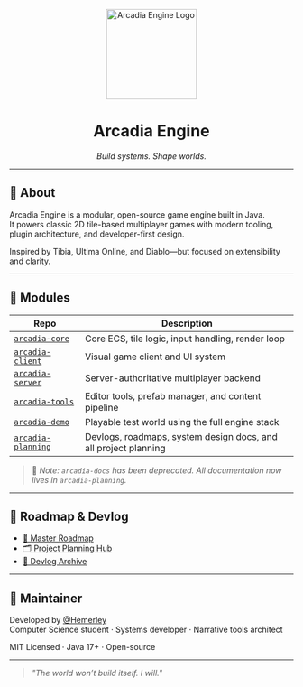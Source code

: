 <p align="center">
  <img src="https://avatars.githubusercontent.com/u/216036172?s=400&u=ef8b0d2b4a503699e6fa51c8f17922a858dd9f3f&v=4" width="160" alt="Arcadia Engine Logo">
</p>

<h1 align="center">Arcadia Engine</h1>
<p align="center"><em>Build systems. Shape worlds.</em></p>

---

## 🎯 About

Arcadia Engine is a modular, open-source game engine built in Java.  
It powers classic 2D tile-based multiplayer games with modern tooling, plugin architecture, and developer-first design.

Inspired by Tibia, Ultima Online, and Diablo—but focused on extensibility and clarity.

---

## 🧱 Modules

| Repo | Description |
|------|-------------|
| [`arcadia-core`](https://github.com/arcadia-engine/arcadia-core)       | Core ECS, tile logic, input handling, render loop |
| [`arcadia-client`](https://github.com/arcadia-engine/arcadia-client)   | Visual game client and UI system |
| [`arcadia-server`](https://github.com/arcadia-engine/arcadia-server)   | Server-authoritative multiplayer backend |
| [`arcadia-tools`](https://github.com/arcadia-engine/arcadia-tools)     | Editor tools, prefab manager, and content pipeline |
| [`arcadia-demo`](https://github.com/arcadia-engine/arcadia-demo)       | Playable test world using the full engine stack |
| [`arcadia-planning`](https://github.com/arcadia-engine/arcadia-planning) | Devlogs, roadmaps, system design docs, and all project planning |

> 📁 *Note: `arcadia-docs` has been deprecated. All documentation now lives in `arcadia-planning`.*

---

## 🧭 Roadmap & Devlog

- [📜 Master Roadmap](https://github.com/arcadia-engine/arcadia-planning/blob/main/milestones/roadmap-v0.1.md)  
- [🗂 Project Planning Hub](https://github.com/arcadia-engine/arcadia-planning)  
- [📝 Devlog Archive](https://github.com/arcadia-engine/arcadia-planning/tree/main/devlogs)

---

## 👤 Maintainer

Developed by [@Hemerley](https://github.com/Hemerley)  
Computer Science student · Systems developer · Narrative tools architect

MIT Licensed · Java 17+ · Open-source

---

> *"The world won’t build itself. I will."*
